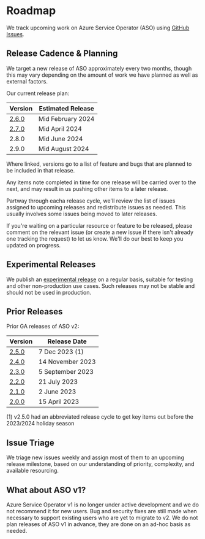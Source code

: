 # Roadmap

We track upcoming work on Azure Service Operator (ASO) using [GitHub Issues](https://github.com/Azure/azure-service-operator/issues?q=is%3Aissue+is%3Aopen).

## Release Cadence & Planning

We target a new release of ASO approximately every two months, though this may vary depending on the amount of work we have planned as well as external factors.

Our current release plan:

| Version | Estimated Release |
| ------- | ----------------- |
| [2.6.0](https://github.com/Azure/azure-service-operator/issues?q=is%3Aopen+is%3Aissue+milestone%3Av2.6.0) | Mid February 2024 |
| [2.7.0](https://github.com/Azure/azure-service-operator/issues?q=is%3Aopen+is%3Aissue+milestone%3Av2.7.0) | Mid April 2024 |
| 2.8.0 | Mid June 2024 |
| 2.9.0 | Mid August 2024 |

Where linked, versions go to a list of feature and bugs that are planned to be included in that release.

Any items note completed in time for one release will be carried over to the next, and may result in us pushing other items to a later release.

Partway through eacha release cycle, we'll review the list of issues assigned to upcoming releases and redistribute issues as needed. This usually involves some issues being moved to later releases.

If you're waiting on a particular resource or feature to be released, please comment on the relevant issue (or create a new issue if there isn't already one tracking the request) to let us know. We'll do our best to keep you updated on progress.

## Experimental Releases

We publish an [experimental release](https://github.com/Azure/azure-service-operator/releases/tag/experimental) on a regular basis, suitable for testing and other non-production use cases. Such releases may not be stable and should not be used in production.

## Prior Releases

Prior GA releases of ASO v2:

| Version | Release Date |
| ------- | ------------ |
| [2.5.0](https://github.com/Azure/azure-service-operator/releases/tag/v2.5.0) | 7 Dec 2023 (1) |
| [2.4.0](https://github.com/Azure/azure-service-operator/releases/tag/v2.4.0) | 14 November 2023 |
| [2.3.0](https://github.com/Azure/azure-service-operator/releases/tag/v2.3.0) | 5 September 2023 |
| [2.2.0](https://github.com/Azure/azure-service-operator/releases/tag/v2.2.0) | 21 July 2023 |
| [2.1.0](https://github.com/Azure/azure-service-operator/releases/tag/v2.1.0) | 2 June 2023 |
| [2.0.0](https://github.com/Azure/azure-service-operator/releases/tag/v2.0.0) | 15 April 2023 |

(1) v2.5.0 had an abbreviated release cycle to get key items out before the 2023/2024 holiday season

## Issue Triage

We triage new issues weekly and assign most of them to an upcoming release milestone, based on our understanding of priority, complexity, and available resourcing.

## What about ASO v1?

Azure Service Operator v1 is no longer under active development and we do not recommend it for new users. Bug and security fixes are still made when necessary to support existing users who are yet to migrate to v2. We do not plan releases of ASO v1 in advance, they are done on an ad-hoc basis as needed.

